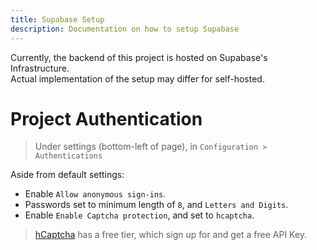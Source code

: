 ```yaml
---
title: Supabase Setup
description: Documentation on how to setup Supabase
---
```


Currently, the backend of this project is hosted on Supabase's Infrastructure.<br>Actual implementation of the setup may differ for self-hosted.

# Project Authentication

> Under settings (bottom-left of page), in `Configuration > Authentications`

Aside from default settings:

- Enable `Allow anonymous sign-ins`.
- Passwords set to minimum length of `8`, and `Letters and Digits`.
- Enable `Enable Captcha protection`, and set to `hcaptcha`.

> [hCaptcha](https://www.hcaptcha.com/) has a free tier, which sign up for and get a free API Key.